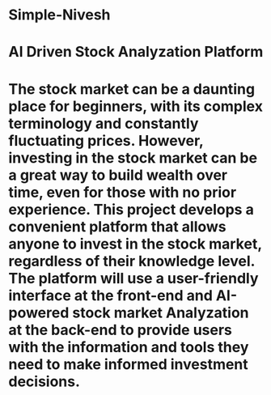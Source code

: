 # Simple-Nivesh
# AI Driven Stock Analyzation Platform

# The stock market can be a daunting place for beginners, with its complex terminology and constantly fluctuating prices. However, investing in the stock market can be a great way to build wealth over time, even for those with no prior experience. This project develops a convenient platform that allows anyone to invest in the stock market, regardless of their knowledge level. The platform will use a user-friendly interface at the front-end and AI-powered stock market Analyzation at the back-end to provide users with the information and tools they need to make informed investment decisions.
